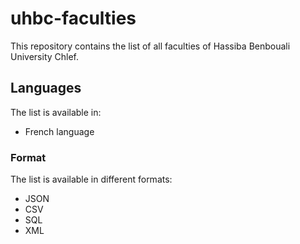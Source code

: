 # uhbc-faculties

This repository contains the list of all faculties of Hassiba Benbouali University Chlef.


## Languages

The list is available in:
 
- French language

### Format

The list is available in different formats:

- JSON 
- CSV
- SQL
- XML
